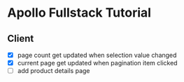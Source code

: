 # Apollo Fullstack Tutorial

## Client

* [x] page count get updated when selection value changed
* [x] current page get updated when pagination item clicked
* [ ] add product details page
